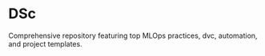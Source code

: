 # DSc
Comprehensive repository featuring top MLOps practices, dvc, automation, and project templates.
